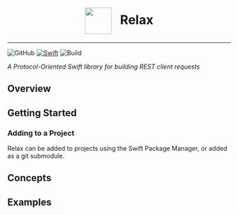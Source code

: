 
<h1 style="text-align: center;"><img src="https://user-images.githubusercontent.com/3507743/82412732-08c9c900-9a29-11ea-9eb4-0f7caea45e6e.png" height="60" style="vertical-align: middle; padding-right: 20px">Relax</h1>

---

![GitHub](https://img.shields.io/github/license/tdeleon/Relax)
[![Swift](https://img.shields.io/badge/Swift-5.2-brightgreen.svg?colorA=orange&colorB=4E4E4E)](https://swift.org)
![Build](https://github.com/tdeleon/Relax/workflows/Build/badge.svg?branch=master)

_A Protocol-Oriented Swift library for building REST client requests_

## Overview

## Getting Started

### Adding to a Project
Relax can be added to projects using the Swift Package Manager, or added as a git submodule.


## Concepts

## Examples
